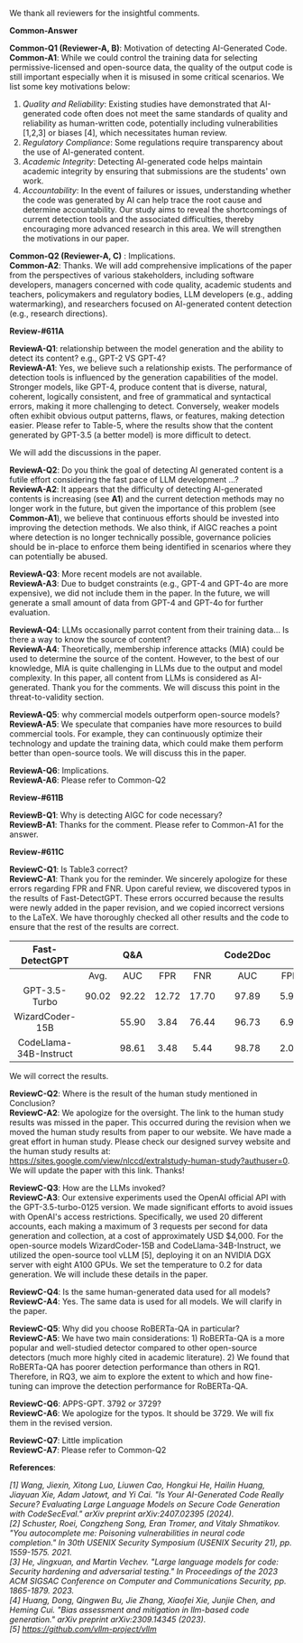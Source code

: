 We thank all reviewers for the insightful comments.

**Common-Answer**

**Common-Q1 (Reviewer-A, B)**: Motivation of detecting AI-Generated Code.\
**Common-A1**: While we could control the training data for selecting permissive-licensed and open-source data, the quality of the output code is still important especially when it is misused in some critical scenarios. We list some key motivations below:

1) *Quality and Reliability*: Existing studies have demonstrated that AI-generated code often does not meet the same standards of quality and reliability as human-written code, potentially including vulnerabilities [1,2,3] or biases [4], which necessitates human review.
2) *Regulatory Compliance*: Some regulations require transparency about the use of AI-generated content.
3) *Academic Integrity*: Detecting AI-generated code helps maintain academic integrity by ensuring that submissions are the students' own work.
4) *Accountability*: In the event of failures or issues, understanding whether the code was generated by AI can help trace the root cause and determine accountability.
Our study aims to reveal the shortcomings of current detection tools and the associated difficulties, thereby encouraging more advanced research in this area.
We will strengthen the motivations in our paper.

**Common-Q2 (Reviewer-A, C)** :  Implications.\
**Common-A2**: Thanks. We will add comprehensive implications of the paper from the perspectives of various stakeholders, including software developers, managers concerned with code quality, academic students and teachers, policymakers and regulatory bodies, LLM developers (e.g., adding watermarking), and researchers focused on AI-generated content detection (e.g., research directions).


**Review-#611A**

**ReviewA-Q1**: relationship between the model generation and the ability to detect its content? e.g., GPT-2 VS GPT-4?\
**ReviewA-A1**:  Yes, we believe such a relationship exists. The performance of detection tools is influenced by the generation capabilities of the model. Stronger models, like GPT-4, produce content that is diverse, natural, coherent, logically consistent, and free of grammatical and syntactical errors, making it more challenging to detect. Conversely, weaker models often exhibit obvious output patterns, flaws, or features, making detection easier. Please refer to Table-5, where the results show that the content generated by GPT-3.5 (a better model) is more difficult to detect.

We will add the discussions in the paper.


**ReviewA-Q2**: Do you think the goal of detecting AI generated content is a futile effort considering the fast pace of LLM development …?\
**ReviewA-A2**:   It appears that the difficulty of detecting AI-generated contents is increasing (see **A1**) and the current detection methods may no longer work in the future, but given the importance of this problem (see **Common-A1**), we believe that continuous efforts should be invested into improving the detection methods. We also think, if AIGC reaches a point where detection is no longer technically possible, governance policies should be in-place to enforce them being identified in scenarios where they can potentially be abused.


**ReviewA-Q3**: More recent models are not available.\
**ReviewA-A3**: Due to budget constraints (e.g., GPT-4 and GPT-4o are more expensive), we did not include them in the paper. In the future, we will generate a small amount of data from GPT-4 and GPT-4o for further evaluation.


**ReviewA-Q4**:  LLMs occasionally parrot content from their training data… Is there a way to know the source of content?\
**ReviewA-A4**:  Theoretically, membership inference attacks (MIA) could be used to determine the source of the content. However, to the best of our knowledge, MIA is quite challenging in LLMs due to the output and model complexity. In this paper, all content from LLMs is considered as AI-generated.
Thank you for the comments. We will discuss this point in the threat-to-validity section.

**ReviewA-Q5**:  why commercial models outperform open-source models?\
**ReviewA-A5**: We speculate that companies have more resources to build commercial tools. For example, they can continuously optimize their technology and update the training data, which could make them perform better than open-source tools. We will discuss this in the paper.

**ReviewA-Q6**:  Implications.\
**ReviewA-A6**: Please refer to Common-Q2


**Review-#611B**


**ReviewB-Q1**: Why is detecting AIGC for code necessary?\
**ReviewB-A1**:  Thanks for the comment. Please refer to Common-A1 for the answer. 


**Review-#611C**

**ReviewC-Q1**: Is Table3 correct?\
**ReviewC-A1**: Thank you for the reminder. We sincerely apologize for these errors regarding FPR and FNR. Upon careful review, we discovered typos in the results of Fast-DetectGPT. These errors occurred because the results were newly added in the paper revision, and we copied incorrect versions to the LaTeX. We have thoroughly checked all other results and the code to ensure that the rest of the results are correct.

|          Fast-DetectGPT         |           | Q&A |        |        | Code2Doc |       |        |           | CONCODE |        |        | CONCODE |        |        | APPS |        |        |
|:----------------------:|:---------:|:-------:|:------:|:------:|:------------:|:-----:|:------:|:---------:|:-----------:|:------:|:------:|:-----------:|:------:|:------:|:--------:|:------:|:------:|
|                        | Avg. |   AUC   |   FPR  |   FNR  |      AUC     |  FPR  |   FNR  | Avg. |     AUC     |   FPR  |   FNR  |     AUC     |   FPR  |   FNR  |    AUC   |   FPR  |   FNR  |
|      GPT-3.5-Turbo     |   90.02  |  92.22 | 12.72 | 17.70 |    97.89    | 5.92 |  8.63 |   72.88  |    54.36   | 68.13 | 15.40 |    57.65   | 57.07 | 30.49 |  59.91  | 63.30 | 19.62 |
|     WizardCoder-15B    |           |  55.90 |  3.84 | 76.44 |    96.73    | 6.91 | 11.51 |           |    92.21   | 13.20 | 17.32 |    83.03   | 27.22 | 24.03 |  71.01  | 44.85 | 24.16 |
| CodeLlama-34B-Instruct |           |  98.61 |  3.48 |  5.44 |    98.78    | 2.00 |  5.44 |           |    81.65   | 20.72 | 31.30 |    78.84   | 30.45 | 28.11 |  77.26  | 36.09 | 22.73 |


We will correct the results.

**ReviewC-Q2**: Where is the result of the human study mentioned in Conclusion?\
**ReviewC-A2**: We apologize for the oversight. The link to the human study results was missed in the paper. This occurred during the revision when we moved the human study results from paper to our website. We have made a great effort in human study. Please check our designed survey website and the human study results at: https://sites.google.com/view/nlccd/extralstudy-human-study?authuser=0. We will update the paper with this link. Thanks!



**ReviewC-Q3**:  How are the LLMs invoked?\
**ReviewC-A3**:  Our extensive experiments used the OpenAI official API with the GPT-3.5-turbo-0125 version. We made significant efforts to avoid issues with OpenAI's access restrictions. Specifically, we used 20 different accounts, each making a maximum of 3 requests per second for data generation and collection, at a cost of approximately USD $4,000.
For the open-source models WizardCoder-15B and CodeLlama-34B-Instruct, we utilized the open-source tool vLLM [5], deploying it on an NVIDIA DGX server with eight A100 GPUs. We set the temperature to 0.2 for data generation.
We will include these details in the paper.



**ReviewC-Q4**: Is the same human-generated data used for all models? \
**ReviewC-A4**: Yes. The same data is used for all models. We will clarify in the paper.


**ReviewC-Q5**: Why did you choose RoBERTa-QA in particular? \
**ReviewC-A5**: We have two main considerations: 1) RoBERTa-QA is a more popular and well-studied detector compared to other open-source detectors (much more highly cited in academic literature). 2) We found that RoBERTa-QA has poorer detection performance than others in RQ1. Therefore, in RQ3, we aim to explore the extent to which and how fine-tuning can improve the detection performance for RoBERTa-QA.


**ReviewC-Q6**: APPS-GPT. 3792 or 3729?\
**ReviewC-A6**: We apologize for the typos. It should be 3729. We will fix them in the revised version.


**ReviewC-Q7**: Little implication\
**ReviewC-A7**: Please refer to Common-Q2


**References**: 

*[1] Wang, Jiexin, Xitong Luo, Liuwen Cao, Hongkui He, Hailin Huang, Jiayuan Xie, Adam Jatowt, and Yi Cai. "Is Your AI-Generated Code Really Secure? Evaluating Large Language Models on Secure Code Generation with CodeSecEval." arXiv preprint arXiv:2407.02395 (2024).*\
*[2] Schuster, Roei, Congzheng Song, Eran Tromer, and Vitaly Shmatikov. "You autocomplete me: Poisoning vulnerabilities in neural code completion." In 30th USENIX Security Symposium (USENIX Security 21), pp. 1559-1575. 2021.*\
*[3] He, Jingxuan, and Martin Vechev. "Large language models for code: Security hardening and adversarial testing." In Proceedings of the 2023 ACM SIGSAC Conference on Computer and Communications Security, pp. 1865-1879. 2023.*\
*[4] Huang, Dong, Qingwen Bu, Jie Zhang, Xiaofei Xie, Junjie Chen, and Heming Cui. "Bias assessment and mitigation in llm-based code generation." arXiv preprint arXiv:2309.14345 (2023).*\
*[5] https://github.com/vllm-project/vllm*

